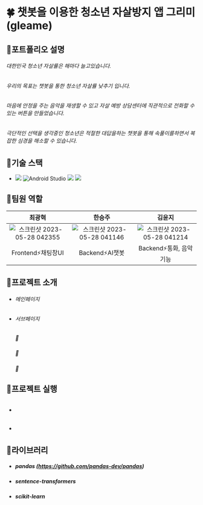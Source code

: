 # 🍀 챗봇을 이용한 청소년 자살방지 앱 그리미(gleame)

## 📌포트폴리오 설명
###### 대한민국 청소년 자살률은 해마다 늘고있습니다. 
###### 우리의 목표는 챗봇을 통한 청소년 자살률 낮추기 입니다.
###### 마음에 안정을 주는 음악을 재생할 수 있고 자살 예방 상담센터에 직관적으로 전화할 수 있는 버튼을 만들었습니다.
###### 극단적인 선택을 생각중인 청소년은 적절한 대답을하는 챗봇을 통해 속풀이를하면서 복잡한 심경을 해소할 수 있습니다.

## 📝기술 스택

* <img src="https://img.shields.io/badge/java-007396?style=for-the-badge&logo=java&logoColor=white">  ![Android Studio](https://img.shields.io/badge/Android%20Studio-3DDC84.svg?&style=for-the-badge&logo=Android%20Studio&logoColor=white) <img src="https://img.shields.io/badge/python-3776AB?style=for-the-badge&logo=python&logoColor=white"> <img src="https://img.shields.io/badge/flask-000000?style=for-the-badge&logo=flask&logoColor=white">

## 📝팀원 역할
|최광혁|한승주|김윤지|
|:---:|:---:|:---:|
|![스크린샷 2023-05-28 042355](https://github.com/806hyogi/Nutritional_management_app/assets/101712060/4ad8613a-9008-4817-8269-6b8842e61c02)|![스크린샷 2023-05-28 041146](https://github.com/806hyogi/Nutritional_management_app/assets/101712060/caf89eaa-69f9-420e-b9b0-4f85953da2ec)|![스크린샷 2023-05-28 041214](https://github.com/806hyogi/Nutritional_management_app/assets/101712060/cf3787ca-c49e-461a-8b84-0b86d1bde368)
|Frontend⚡채팅창UI|Backend⚡AI챗봇|Backend⚡통화, 음악 기능|

## 📝프로젝트 소개
* ###### 메인페이지

* ###### 서브페이지
    ##### 📌
    
    ##### 📌
    
    ##### 📌
    
## 📝프로젝트 실행
* ######
* ######
## 📝라이브러리
* ##### pandas (https://github.com/pandas-dev/pandas)
* ##### sentence-transformers
* ##### scikit-learn
